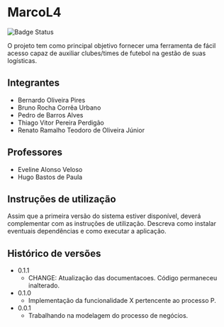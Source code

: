 # MarcoL4

![Badge Status](http://img.shields.io/static/v1?label=STATUS&message=EM%20DESENVOLVIMENTO&color=yellow&style=for-the-badge)

O projeto tem como principal objetivo fornecer uma ferramenta de fácil acesso capaz de auxiliar clubes/times de futebol na gestão de suas logísticas.

## Integrantes

* Bernardo Oliveira Pires
* Bruno Rocha Corrêa Urbano
* Pedro de Barros Alves
* Thiago Vitor Pereira Perdigão
* Renato Ramalho Teodoro de Oliveira Júnior


## Professores

* Eveline Alonso Veloso
* Hugo Bastos de Paula

## Instruções de utilização

Assim que a primeira versão do sistema estiver disponível, deverá complementar com as instruções de utilização. Descreva como instalar eventuais dependências e como executar a aplicação.

## Histórico de versões

* 0.1.1
    * CHANGE: Atualização das documentacoes. Código permaneceu inalterado.
* 0.1.0
    * Implementação da funcionalidade X pertencente ao processo P.
* 0.0.1
    * Trabalhando na modelagem do processo de negócios.

